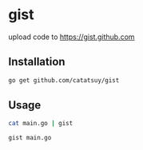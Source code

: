 # gist

upload code to https://gist.github.com

## Installation

``` sh
go get github.com/catatsuy/gist
```

## Usage

```sh
cat main.go | gist

gist main.go
```

